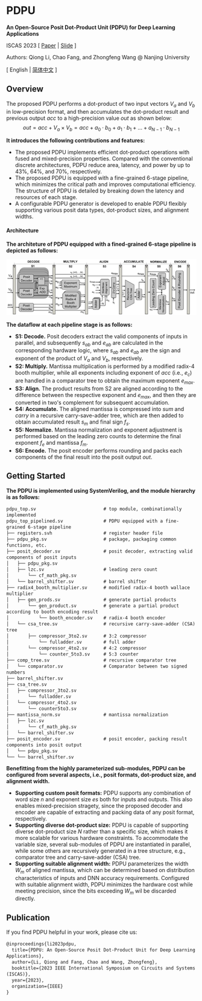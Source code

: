 # PDPU
**An Open-Source Posit Dot-Product Unit (PDPU) for Deep Learning Applications**

ISCAS 2023 [ [Paper](https://arxiv.org/abs/2302.01876) | [Slide](docs/PDPU_ISCAS_2023_Slides.pdf) ]

Authors: Qiong Li, Chao Fang, and Zhongfeng Wang @ Nanjing University

[ English | [简体中文](https://github.com/qleenju/PDPU/blob/main/docs/README_ZH.md) ]

## Overview
The proposed PDPU performs a dot-product of two input vectors $V_a$ and $V_b$ in low-precision format, and then accumulates the dot-product result and previous output $acc$ to a high-precision value $out$ as shown below:
$$out = acc+V_a\times V_b = acc+a_0\cdot b_0+a_1\cdot b_1+...+a_{N-1}\cdot b_{N-1}$$

**It introduces the following contributions and features:**
- The proposed PDPU implements efficient dot-product operations with fused and mixed-precision properties. Compared with the conventional discrete architectures, PDPU reduce area, latency, and power by up to 43%, 64%, and 70%, respectively.
- The proposed PDPU is equipped with a fine-grained 6-stage pipeline, which minimizes the critical path and improves computational efficiency. The structure of PDPU is detailed by breaking down the latency and resources of each stage.
- A configurable PDPU generator is developed to enable PDPU flexibly supporting various posit data types, dot-product sizes, and alignment widths.

#### Architecture
**The architeture of PDPU equipped with a fined-grained 6-stage pipeline is depicted as follows:**

![Architecture of the proposed posit dot-product unit](docs/figs/architecture.png)

**The dataflow at each pipeline stage is as follows:**
- **S1: Decode.** Posit decoders extract the valid components of inputs in parallel, and subsequently $s_{ab}$ and $e_{ab}$ are calculated in the corresponding hardware logic, where $s_{ab}$ and $e_{ab}$ are the sign and exponent of the product of $V_a$ and $V_b$, respectively.
- **S2: Multiply.** Mantissa multiplication is performed by a modified radix-4 booth multiplier, while all exponents including exponent of $acc$ (i.e., $e_c$) are handled in a comparator tree to obtain the maximum exponent $e_{max}$.
- **S3: Align.** The product results from S2 are aligned according to the difference between the respective exponent and $e_{max}$, and then they are converted in two's complement for subsequent accumulation.
- **S4: Accumulate.** The aligned mantissa is compressed into $sum$ and $carry$ in a recursive carry-save-adder tree, which are then added to obtain accumulated result $s_m$ and final sign $f_s$.
- **S5: Normalize.** Mantissa normalization and exponent adjustment is performed based on the leading zero counts to determine the final exponent $f_e$ and mantissa $f_m$.
- **S6: Encode.** The posit encoder performs rounding and packs each components of the final result into the posit output $out$.

## Getting Started
**The PDPU is implemented using SystemVerilog, and the module hierarchy is as follows:**

```
pdpu_top.sv                         # top module, combinationally implemented
pdpu_top_pipelined.sv               # PDPU equipped with a fine-grained 6-stage pipeline
├── registers.svh                   # register header file
├── pdpu_pkg.sv                     # package, packaging common functions, etc.
├── posit_decoder.sv                # posit decoder, extracting valid components of posit inputs
│   ├── pdpu_pkg.sv
│   ├── lzc.sv                      # leading zero count
│       └── cf_math_pkg.sv
│   └── barrel_shifter.sv           # barrel shifter
├── radix4_booth_multiplier.sv      # modified radix-4 booth wallace multiplier
│   ├── gen_prods.sv                # generate partial products
│       └── gen_product.sv          # generate a partial product according to booth encoding result
│           └── booth_encoder.sv    # radix-4 booth encoder
│   └── csa_tree.sv                 # recursive carry-save-adder (CSA) tree
│       ├── compressor_3to2.sv      # 3:2 compressor
│           └── fulladder.sv        # full adder
│       └── compressor_4to2.sv      # 4:2 compressor
│           └── counter_5to3.sv     # 5:3 counter
├── comp_tree.sv                    # recursive comparator tree
│   └── comparator.sv               # Comparator between two signed numbers
├── barrel_shifter.sv
├── csa_tree.sv             
│   ├── compressor_3to2.sv
│       └── fulladder.sv
│   └── compressor_4to2.sv
│       └── counter5to3.sv
├── mantissa_norm.sv                # mantissa normalization
│   ├── lzc.sv
│       └── cf_math_pkg.sv
│   └── barrel_shifter.sv
├── posit_encoder.sv                # posit encoder, packing result components into posit output
│   └── pdpu_pkg.sv
└── └── barrel_shifter.sv
```

**Benefitting from the highly parameterized sub-modules, PDPU can be configured from several aspects, i.e., posit formats, dot-product size, and alignment width.**
- **Supporting custom posit formats:** PDPU supports any combination of word size $n$ and exponent size $es$ both for inputs and outputs. This also enables mixed-precision stragety, since the proposed decoder and encoder are capable of extracting and packing data of any posit format, respectively.
- **Supporting diverse dot-product size:**  PDPU is capable of supporting diverse dot-product size $N$ rather than a specific size, which makes it more scalable for various hardware constraints. To accommodate the variable size, several sub-modules of PDPU are instantiated in parallel, while some others are recursively generated in a tree structure, e.g., comparator tree and carry-save-adder (CSA) tree.
- **Supporting suitable alignment width:** PDPU parameterizes the width $W_m$ of aligned mantissa, which can be determined based on distribution characteristics of inputs and DNN accuracy requirements. Configured with suitable alignment width, PDPU minimizes the hardware cost while meeting precision, since the bits exceeding $W_m$ wil be discarded directly.

## Publication
If you find PDPU helpful in your work, please cite us:
```
@inproceedings{li2023pdpu,
  title={PDPU: An Open-Source Posit Dot-Product Unit for Deep Learning Applications},
  author={Li, Qiong and Fang, Chao and Wang, Zhongfeng},
  booktitle={2023 IEEE International Symposium on Circuits and Systems (ISCAS)},
  year={2023},
  organization={IEEE}
}
```